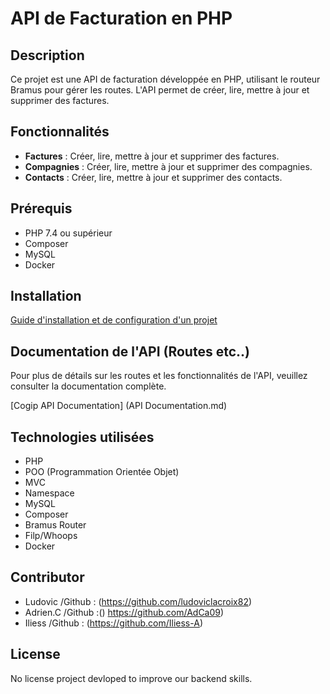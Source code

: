 # API de Facturation en PHP

## Description
Ce projet est une API de facturation développée en PHP, utilisant le routeur Bramus pour gérer les routes. L'API permet de créer, lire, mettre à jour et supprimer des factures.

## Fonctionnalités
- **Factures** : Créer, lire, mettre à jour et supprimer des factures.
- **Compagnies** : Créer, lire, mettre à jour et supprimer des compagnies.
- **Contacts** : Créer, lire, mettre à jour et supprimer des contacts.

## Prérequis
- PHP 7.4 ou supérieur
- Composer
- MySQL
- Docker

## Installation

[Guide d'installation et de configuration d'un projet](Project_installation.md)


## Documentation de l'API (Routes etc..)
Pour plus de détails sur les routes et les fonctionnalités de l'API, veuillez consulter la documentation complète.

[Cogip API Documentation] (API Documentation.md)


## Technologies utilisées
- PHP
- POO (Programmation Orientée Objet)
- MVC 
- Namespace
- MySQL
- Composer
- Bramus Router
- Filp/Whoops
- Docker

## Contributor
- Ludovic /Github : (https://github.com/ludoviclacroix82)
- Adrien.C /Github :() https://github.com/AdCa09)
- Iliess /Github : (https://github.com/Iliess-A)

## License
No license project devloped to improve our backend skills.



